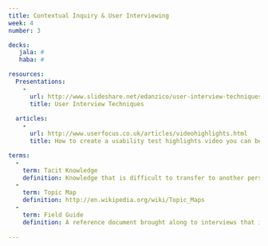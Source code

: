 ```yaml
---
title: Contextual Inquiry & User Interviewing
week: 4
number: 3

decks:
   jala: #
   haba: #

resources:
  Presentations:
    -
      url: http://www.slideshare.net/edanzico/user-interview-techniques
      title: User Interview Techniques
  
  articles:
    -
      url: http://www.userfocus.co.uk/articles/videohighlights.html
      title: How to create a usability test highlights video you can be proud of

terms:
  -
    term: Tacit Knowledge
    definition: Knowledge that is difficult to transfer to another person through written or verbal communication, often because the person who obtains it is unaware that they possess it.
  -
    term: Topic Map
    definition: http://en.wikipedia.org/wiki/Topic_Maps
  -
    term: Field Guide
    definition: A reference document brought along to interviews that includes an outline of the topics to be covered, specific questions, and other important instructions.
 
---
```

